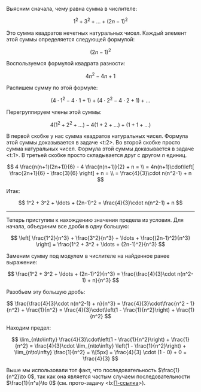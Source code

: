 Выясним сначала, чему равна сумма в числителе:

$$ 1^2 + 3^2 + \ldots + (2n-1)^2 $$

Это сумма квадратов нечетных натуральных чисел. Каждый элемент этой суммы определяется следующей формулой:

$$ (2n-1)^2 $$

Воспользуемся формулой квадрата разности:

$$  4n^2 - 4n + 1 $$

Распишем сумму по этой формуле:

$$ (4\cdot 1^2 - 4\cdot 1 + 1) + (4\cdot 2^2 - 4\cdot 2 + 1) + \ldots $$

Перегруппируем члены этой суммы:

$$ 4(1^2 + 2^2 + \ldots) - 4(1 + 2 + \ldots) + (1 + 1 + \ldots) $$

В первой скобке у нас сумма квадратов натуральных чисел. Формула этой суммы доказывается в задаче <t:2>.
Во второй скобке просто сумма натуральных чисел. Формула этой суммы доказывается в задаче <t:1>.
В третьей скобке просто складывается друг с другом $n$ единиц.

$$
    4 \frac{n(n+1)(2n+1)}{6} - 4 \frac{n(n+1)}{2} + n = \\
    = 4n(n+1)\cdot\left[ \frac{2n+1}{6} - \frac{3}{6} \right] + n = \\
    = \frac{4}{3}\cdot n(n^2-1) + n
$$

Итак:

$$ 1^2 + 3^2 + \ldots + (2n-1)^2 = \frac{4}{3}\cdot n(n^2-1) + n $$

---

Теперь приступим к нахождению значения предела из условия.
Для начала, объединим все дроби в одну большую:

$$ \left[ \frac{1^2}{n^3} + \frac{3^2}{n^3} + \ldots + \frac{(2n-1)^2}{n^3} \right] = \frac{1^2 + 3^2 + \ldots + (2n-1)^2}{n^3} $$

Заменим сумму под модулем в числителе на найденное ранее выражение:

$$ \frac{1^2 + 3^2 + \ldots + (2n-1)^2}{n^3} = \frac{\frac{4}{3}\cdot n(n^2-1) + n}{n^3} $$

Разобьем эту большую дробь:

$$ \frac{\frac{4}{3}\cdot n(n^2-1) + n}{n^3} = \frac{4}{3}\cdot\frac{n^2 - 1}{n^2} + \frac{1}{n^2} = \frac{4}{3}\cdot\left(1 - \frac{1}{n^2}\right) + \frac{1}{n^2} $$

Находим предел:

$$
    \lim_{n\to\infty} \frac{4}{3}\cdot\left(1 - \frac{1}{n^2}\right) + \frac{1}{n^2} = \frac{4}{3}\cdot \lim_{n\to\infty} \left(1 - \frac{1}{n^2}\right) + \lim_{n\to\infty} \frac{1}{n^2} = \\[5px]
    = \frac{4}{3} \cdot (1 - 0) + 0 = \frac{4}{3}
$$

Выше мы использовали тот факт, что последовательность $\frac{1}{n^2}\to 0$, так как она является частым случаем последовательности $\frac{1}{n^a}\to 0$ (см. прото-задачу <b:[П-ссылка](advanced/proto/sequence-lim/elementary)>).